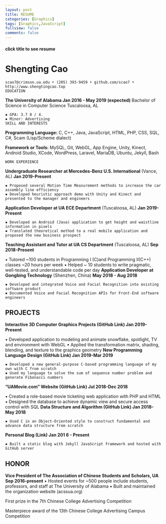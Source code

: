 ```yaml
---
layout: post
title: RESUME
categories: [Graphics]
tags: [Graphics,JavaScript]
fullview: false
comments: false
---
```

#### click title to see resume



# Shengting Cao

```
scao7@crimson.ua.edu • (205) 393-9459 • github.com/scao7 • http://www.shengtingcao.top
EDUCATION
```
**The University of Alabama Jan 2016 - May 2019 (expected)**
Bachelor of Science in Computer Science Tuscaloosa, AL

```
▪ GPA: 3.7 8 / 4.
▪ Minor: Advertising
SKILL AND INTERESTS
```
**Programming Language:** C, C++, Java, JavaScript, HTML, PHP, CSS, SQL, C#, Scam (Lisp/Scheme dialect)

**Framework or Tools:** MySQL, Git, WebGL, App Engine, Unity, Kinect, Android Studio, XCode, WordPress,
Laravel, MariaDB, Ubuntu, Jekyll, Bash

```
WORK EXPERIENCE
```
**Undergraduate Researcher at Mercedes-Benz U.S. International** (Vance, AL) **Jan 2019-Present**

```
▪ Proposed several Motion Time Measurement methods to increase the car assembly line efficiency
▪ Developed heuristic approach demo with Unity and Kinect and presented to the manager and engineers
```
**Application Developer at UA ECE Department** (Tuscaloosa, AL) **Jan 2019-Present**

```
▪ Developed an Android (Java) application to get height and waistline information in pixels
▪ Translated theoretical method to a real mobile application and proposed the new business prospect
```
**Teaching Assistant and Tutor at UA CS Department** (Tuscaloosa, AL) **Sep 2018-Present**

▪ Tutored ~100 students in Programming I (C)and Programming II(C++) classes ~20 hours per week
▪ Helped ~ 10 students to write pragmatic, well-tested, and understandable code per day
**Application Developer at Gongbing Technology** (Shenzhen, China) **May 2018 - Aug 2018**

```
▪ Developed and integrated Voice and Facial Recognition into existing software product
▪ Documented Voice and Facial Recognition APIs for Front-End software engineers
```
## PROJECTS

**Interactive 3D Computer Graphics Projects (GitHub Link) Jan 2019-Present**

▪ Developed application to modeling and animate snowflake, spotlight, TV and environment with WebGL
▪ Applied the transformation matrix, shading, blending, and texture to the graphics geometry
**New Programming Language Design (GitHub Link) Jan 2019-Mar 2019**

```
▪ Developed a new general-purpose C-based programming language of my own with C from scratch
▪ Used my language to solve the sum of sequence number problem and generate Fibonacci numbers
```
**“UAMovie.com” Website (GitHub Link) Jul 2018-Dec 2018**

▪ Created a role-based movie ticketing web application with PHP and HTML
▪ Designed the database to achieve dynamic view and secure access control with SQL
**Data Structure and Algorithm (GitHub Link) Jan 2018- May 2018**

```
▪ Used C in an Object-Oriented style to construct fundamental and advance data structure from scratch
```
**Personal Blog (Link) Jan 201 6 - Present**

```
▪ Built a static blog with Jekyll JavaScript framework and hosted with GitHub server
```
## HONOR

**Vice President of The Association of Chinese Students and Scholars, UA Sep 2016-present**
▪ Hosted events for ~500 people include students, professors, and staff at The University of Alabama
▪ Built and maintained the organization website (acssua.org)

First prize in the 7th Chinese College Advertising Competition

Masterpiece award of the 13th Chinese College Advertising Campus Competition
